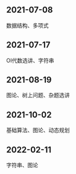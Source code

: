 ## 2021-07-08

数据结构、多项式

## 2021-07-17

OI代数选讲、字符串

## 2021-08-19

图论、树上问题、杂题选讲

## 2021-10-02

基础算法、图论、动态规划

## 2022-02-11

字符串、图论
